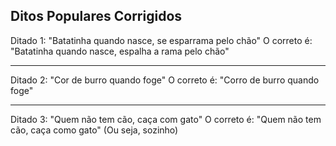 ## Ditos Populares Corrigidos

Ditado 1: "Batatinha quando nasce, se esparrama pelo chão"
O correto é: "Batatinha quando nasce, espalha a rama pelo chão"

<hr>

Ditado 2: "Cor de burro quando foge"
O correto é: "Corro de burro quando foge"

<hr>

Ditado 3: "Quem não tem cão, caça com gato"
O correto é: "Quem não tem cão, caça como gato" (Ou seja, sozinho)

